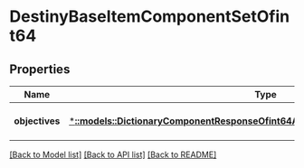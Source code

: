 # DestinyBaseItemComponentSetOfint64

## Properties
Name | Type | Description | Notes
------------ | ------------- | ------------- | -------------
**objectives** | [***::models::DictionaryComponentResponseOfint64AndDestinyItemObjectivesComponent**](DictionaryComponentResponseOfint64AndDestinyItemObjectivesComponent.md) |  | [optional] [default to null]

[[Back to Model list]](../README.md#documentation-for-models) [[Back to API list]](../README.md#documentation-for-api-endpoints) [[Back to README]](../README.md)


